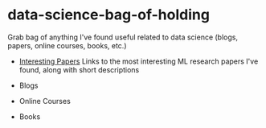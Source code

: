 # data-science-bag-of-holding
Grab bag of anything I've found useful related to data science (blogs, papers, online courses, books, etc.)

- [Interesting Papers](papers/papers_summaries.md)
  Links to the most interesting ML research papers I've found, along with short descriptions

- Blogs

- Online Courses

- Books
